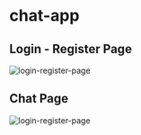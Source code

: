 # chat-app

## Login - Register Page

![login-register-page](https://drive.google.com/file/d/1t-_SOy0rFor4QH8GOlH8ZZWEv0ERBvoC/preview)

## Chat Page

![login-register-page](https://drive.google.com/file/d/1gi3qSyVIy4FmJcTxwMEbtsrPR_rznHca/view?usp=sharing)